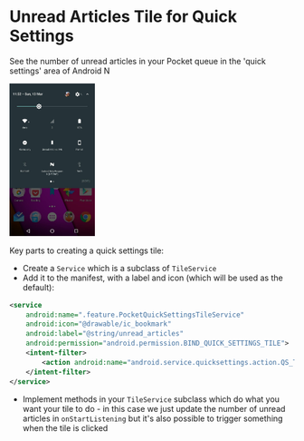 # Unread Articles Tile for Quick Settings

See the number of unread articles in your Pocket queue in the 'quick settings' area of Android N

<img src="preview.jpg" width="30%" />

Key parts to creating a quick settings tile:

 - Create a `Service` which is a subclass of `TileService`
 - Add it to the manifest, with a label and icon (which will be used as the default):
```xml
<service
    android:name=".feature.PocketQuickSettingsTileService"
    android:icon="@drawable/ic_bookmark"
    android:label="@string/unread_articles"
    android:permission="android.permission.BIND_QUICK_SETTINGS_TILE">
    <intent-filter>
        <action android:name="android.service.quicksettings.action.QS_TILE" />
    </intent-filter>
</service>
```
 - Implement methods in your `TileService` subclass which do what you want your tile to do - in this case we just update the number of unread articles in `onStartListening` but it's also possible to trigger something when the tile is clicked